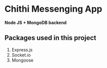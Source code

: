 # Chithi Messenging App

<b>Node JS + MongoDB backend</b>

## Packages used in this project

1. Express.js
2. Socket.io
3. Mongoose